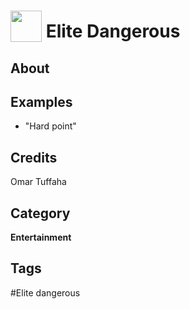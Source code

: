 # <img src="https://raw.githack.com/FortAwesome/Font-Awesome/master/svgs/solid/space-shuttle.svg" card_color="#0B6623" width="50" height="50" style="vertical-align:bottom"/> Elite Dangerous


## About


## Examples
* "Hard point"

## Credits
Omar Tuffaha

## Category
**Entertainment**

## Tags
#Elite dangerous

